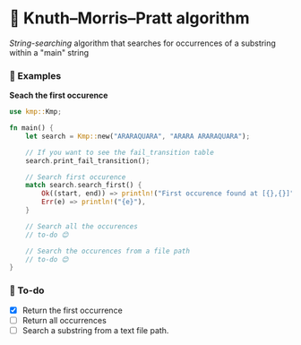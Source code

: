 # 👾 Knuth–Morris–Pratt algorithm
*String-searching* algorithm that searches for occurrences of a substring within a "main" string

### 📃 Examples
**Seach the first occurence**
```rust
use kmp::Kmp;

fn main() {
    let search = Kmp::new("ARARAQUARA", "ARARA ARARAQUARA");

    // If you want to see the fail_transition table
    search.print_fail_transition();

    // Search first occurence
    match search.search_first() {
        Ok((start, end)) => println!("First occurence found at [{},{}]", start, end),
        Err(e) => println!("{e}"),
    }

    // Search all the occurences
    // to-do 😊

    // Search the occurences from a file path
    // to-do 😊
}

```

### 👻 To-do
- [x]  Return the first occurrence
- [ ]  Return all occurrences
- [ ]  Search a substring from a text file path.
